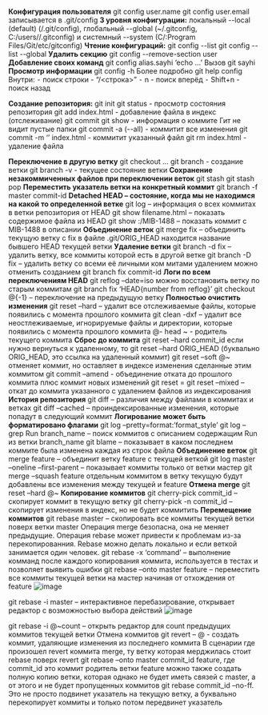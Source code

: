 **Конфигурация пользователя**
git config user.name
git config user.email записывается в .git/config
**3 уровня конфигурации:**
локальный --local (default) (<project>/.git/config), глобальный --global (~/.gitconfig, C:/users/<user>/.gitconfig) и системный --system (C/:Program Files/Git/etc/gitconfig)
**Чтение конфигураций:**
git config --list 
git config --list --global
**Удалить секцию**
git config --remove-section user
**Добавление своих команд**
git config alias.sayhi ‘echo …’
Вызов git sayhi
**Просмотр информации**
git config -h
Более подробно git help config
Внутри: 
 ⁃ поиск строки - “/<строка>”
 ⁃ n - поиск вперёд
 ⁃ Shift+n - поиск назад

**Создание репозитория:**
git init 
git status - просмотр состояния репозитория 
git add index.html - добавление файла в индекс (отслеживание)
git commit
git show - информация о коммите 
Гит не видит пустые папки
git commit -a (--all) - коммитит все изменения
git commit -m ‘’ index.html - коммитит указанный файл
git rm index.html - удаление файла

**Переключение в другую ветку**
git checkout …
git branch - создание ветки
git branch -v - текущее состояние ветки
**Сохранение незакоммиченных файлов при переключении веток**
git stash
git stash pop
**Переместить указатель ветки на конкретный коммит**
git branch -f master commit-id
**Detached HEAD – состояние, когда мы не находимся на какой то определенной ветке**
git log – информация о всех коммитах в ветки репозитория от HEAD
git show filename.html – показать содержимое файла из HEAD
git show :/MIB-1488 – показать коммит с MIB-1488 в описании
**Объединение веток**
git merge fix – объединить текущую ветку с fix
в файле .git/ORIG_HEAD находится название бывшего HEAD текущей ветки
**Удаление ветки**
git branch -d fix – удалить ветку, все коммиты которой есть в другой ветке
git branch -D fix – удалить ветку со всеми её личными ком митами
удалением можно отменить созданием git branch fix commit-id
**Логи по всем переключениям HEAD**
git reflog –date=iso
можно восстановить ветку по старым коммитам git branch fix ‘HEAD{number from reflog}’ 
git checkout @{-1} – переключение на предыдущую ветку
**Полностью очистить изменения**
git reset –hard – удалит все отслеживаемые файлы, которые появились с момента прошлого коммита
git clean -dxf – удалит все неостлеживаемые, игнорируемые файлы и директории, которые появились с момента прошлого коммита
@- head
~ - родитель текущего коммита
**Сброс до коммита**
git reset –hard commit_id
если нужно вернуться к удаленному, то git reset –hard ORIG_HEAD (буквально ORIG_HEAD, это ссылка на удаленный коммит)
git reset –soft @~ отменяет коммит, но оставляет в индексе изменения сделанные этим коммитом
git commit –amend - объединение отката до прошлого коммита плюс коммит новых изменений
git reset = git reset –mixed – откат до коммита указанного с удалением файлов из индексирования
**История репозитория**
git diff – различия между файлами в коммитах и ветках
git diff –cached – проиндексированные изменения, которые попадут в следующий коммит
**Логирование может быть форматировано флагами**
git log –pretty=format:’format_style’
git log –grep Run branch_name – поиск коммитов с описанием содержащим Run из ветки branch_name
git blame – показывает в каком последнем коммите была изменена каждая из строк файла
**Объединение веток**
git merge feature – объединит ветку feature с текущей веткой
git log master –oneline –first-parent – показывает коммиты только от ветки мастер
git merge –squash feature отдельным коммитом в ветку текущую будут добавлены все изменения между текущей и feature
**Отмена merge**
git reset –hard @~
**Копирование коммитов**
git cherry-pick commit_id – скопирует коммит в текущую ветку
git cherry-pick -n commit_id – скопирует изменения в индекс, но не будет коммитить
**Перемещение коммитов**
git rebase master – скопировать все коммиты текущей ветки поверх ветки master
 Операция merge безопасна, она не меняет предыдущие. Операция rebase может привести к проблемам из-за перекопированния. Rebase можно делать локально и если веткой занимается один человек.
git rebase -x ‘command’ – выполнение комманд после каждого копирования коммита, используется в тестах и позволяет выявить ошибки
git rebase –onto master feature – переместить все коммиты текущей ветки на мастер начиная от отхождения от feature
![image](https://github.com/user-attachments/assets/4bdcbb6b-56ea-4cd9-aa7d-3aa8f3003128)

git rebase -i master – интерактивное перебазирование, открывает редактор с возможностью выбора действий
![image](https://github.com/user-attachments/assets/305f79f8-308b-430a-b759-06fdd5e45f06)

git rebase -i @~count – открыть редактор для count предыдущих коммитов текущей ветки
  Отмена коммитов
git revert – @ - создать коммит, удаляющие изменения из последнего коммита
В сценарии где произошел revert коммита merge, ту ветку которая мерджилась стоит rebase поверх revert
git rebase –onto master commit_id feature, где commit_id это коммит родитель ветки feature
можно также создать полную копию ветки, которая однако не будет иметь связей с master, а от этого и не будет пропущенных коммитов 
git rebase commit_id –no-ff. Это не просто подвинет указатель на текущую ветку, а буквально перекопирует коммиты и только потом передвинет указатель
